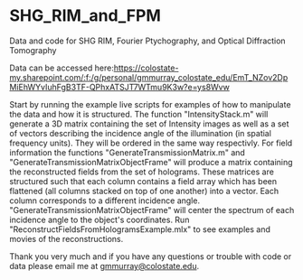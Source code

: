# SHG_RIM_and_FPM
Data and code for SHG RIM, Fourier Ptychography, and Optical Diffraction Tomography

Data can be accessed here:https://colostate-my.sharepoint.com/:f:/g/personal/gmmurray_colostate_edu/EmT_NZov2DpMiEhWYvIuhFgB3TF-QPhxATSJT7WTmu9K3w?e=ys8Wvw

Start by running the example live scripts for examples of how to manipulate the data and how it is structured. The function "IntensityStack.m" will generate a 3D matrix containing the set of Intensity images as well as a set of vectors describing the incidence angle of the illumination (in spatial frequency units). They will be ordered in the same way respectivly. For field information  the functions "GenerateTransmissionMatrix.m" and "GenerateTransmissionMatrixObjectFrame" will produce a matrix containing the reconstructed fields from the set of holograms. These matrices are structured such that each column contains a field array which has been flattened (all columns stacked on top of one another) into a vector. Each column corresponds to a different incidence angle. "GenerateTransmissionMatrixObjectFrame" will center the spectrum of each incidence angle to the object's coordinates. Run "ReconstructFieldsFromHologramsExample.mlx" to see examples and movies of the reconstructions.

Thank you very much and if you have any questions or trouble with code or data please email me at gmmurray@colostate.edu.
